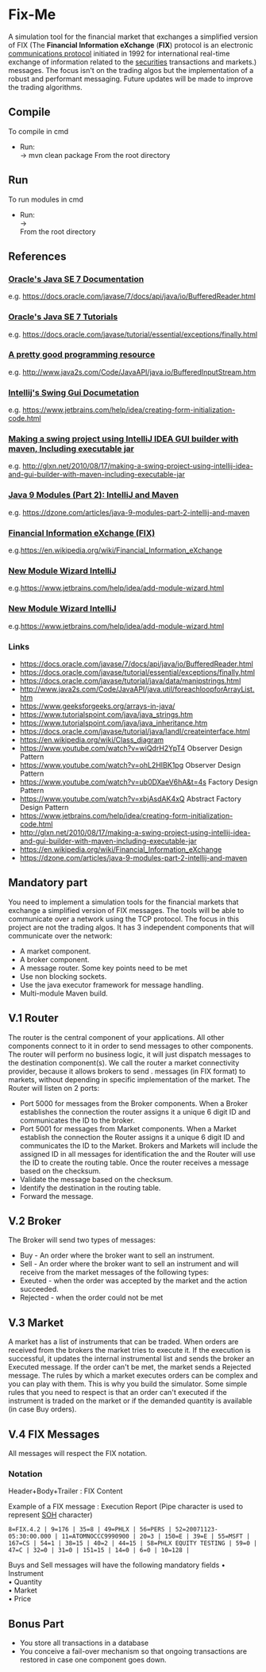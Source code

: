 # Fix-Me  

A simulation tool for the financial market that exchanges a simplified version of FIX (The **Financial Information eXchange** (**FIX**) protocol is an electronic [communications protocol](https://en.wikipedia.org/wiki/Communications_protocol "Communications protocol") initiated in 1992 for international real-time exchange of information related to the [securities](https://en.wikipedia.org/wiki/Security_(finance) "Security (finance)") transactions and markets.) messages. The focus isn't on the trading algos but the implementation of a robust and performant messaging. Future updates will be made to improve the trading algorithms.

## Compile
To compile in cmd  
* Run:  
   -> mvn clean package 
From the root directory   

##  Run
To run modules in cmd  
* Run:  
   ->  
From the root directory 

## References

### [Oracle's Java SE 7 Documentation](https://docs.oracle.com/javase/7/docs/api/)  
e.g. https://docs.oracle.com/javase/7/docs/api/java/io/BufferedReader.html

### [Oracle's Java SE 7 Tutorials](https://docs.oracle.com/javase/tutorial/essential/)  
e.g. https://docs.oracle.com/javase/tutorial/essential/exceptions/finally.html

### [A pretty good programming resource](http://www.java2s.com/)
e.g. http://www.java2s.com/Code/JavaAPI/java.io/BufferedInputStream.htm

### [Intellij's Swing Gui Documetation](https://www.jetbrains.com/help/idea/creating-form-initialization-code.html)
e.g. https://www.jetbrains.com/help/idea/creating-form-initialization-code.html

### [Making a swing project using IntelliJ IDEA GUI builder with maven, Including executable jar](http://glxn.net/2010/08/17/making-a-swing-project-using-intellij-idea-and-gui-builder-with-maven-including-executable-jar)
e.g. http://glxn.net/2010/08/17/making-a-swing-project-using-intellij-idea-and-gui-builder-with-maven-including-executable-jar

### [Java 9 Modules (Part 2): IntelliJ and Maven](https://dzone.com/articles/java-9-modules-part-2-intellij-and-maven)
e.g. https://dzone.com/articles/java-9-modules-part-2-intellij-and-maven

### [Financial Information eXchange (FIX)](https://en.wikipedia.org/wiki/Financial_Information_eXchange)
e.g.https://en.wikipedia.org/wiki/Financial_Information_eXchange 

### [New Module Wizard IntelliJ](https://www.jetbrains.com/help/idea/add-module-wizard.html)
e.g.https://www.jetbrains.com/help/idea/add-module-wizard.html

### [New Module Wizard IntelliJ](https://www.jetbrains.com/help/idea/add-module-wizard.html)
e.g.https://www.jetbrains.com/help/idea/add-module-wizard.html

### Links  
*  https://docs.oracle.com/javase/7/docs/api/java/io/BufferedReader.html  
*   https://docs.oracle.com/javase/tutorial/essential/exceptions/finally.html  
*   https://docs.oracle.com/javase/tutorial/java/data/manipstrings.html  
*   http://www.java2s.com/Code/JavaAPI/java.util/foreachloopforArrayList.htm  
*   https://www.geeksforgeeks.org/arrays-in-java/  
*   https://www.tutorialspoint.com/java/java_strings.htm  
*   https://www.tutorialspoint.com/java/java_inheritance.htm  
*   https://docs.oracle.com/javase/tutorial/java/IandI/createinterface.html
*   https://en.wikipedia.org/wiki/Class_diagram  
*   https://www.youtube.com/watch?v=wiQdrH2YpT4 Observer Design Pattern  
*   https://www.youtube.com/watch?v=ohL2HIBK1pg Observer Design Pattern  
*   https://www.youtube.com/watch?v=ub0DXaeV6hA&t=4s Factory Design Pattern  
*   https://www.youtube.com/watch?v=xbjAsdAK4xQ Abstract Factory Design Pattern  
*   https://www.jetbrains.com/help/idea/creating-form-initialization-code.html
*   http://glxn.net/2010/08/17/making-a-swing-project-using-intellij-idea-and-gui-builder-with-maven-including-executable-jar  
*    https://en.wikipedia.org/wiki/Financial_Information_eXchange  
* https://dzone.com/articles/java-9-modules-part-2-intellij-and-maven 

## Mandatory part  
You need to implement a simulation tools for the financial markets that exchange a simplified version of FIX messages. The tools will be able to communicate over a network using the TCP protocol. The focus in this project are not the trading algos. 
It has 3 independent components that will communicate over the network:
* A market component.
* A broker component.
* A message router.
Some key points need to be met
* Use non blocking sockets.
* Use the java executor framework for message handling.
* Multi-module Maven build.

## V.1 Router  
The router is the central component of your applications. All other components connect to it in order to send messages to other components. The router will perform no business logic, it will just dispatch messages to the destination component(s). We call the router a market connectivity provider, because it allows brokers to send . messages (in FIX format) to markets, without depending in specific implementation of the market.
 The Router will listen on 2 ports: 
 * Port 5000 for messages from the Broker components. When a Broker establishes the connection the router assigns it a unique 6 digit ID and communicates the ID to the broker. 
 * Port 5001 for messages from Market components. When a Market establish the connection the Router assigns it a unique 6 digit ID and communicates the ID to the Market. 
Brokers and Markets will include the assigned ID in all messages for identification the and the Router will use the ID to create the routing table. 
Once the router receives a message based on the checksum.
* Validate the message based on the checksum.
* Identify the destination in the routing table.
* Forward the message.
 
## V.2 Broker 
The Broker will send two types of messages: 
* Buy - An order where the broker want to sell an instrument.
* Sell - An order where the broker want to sell an instrument 
and will receive from the market messages of the following types: 
* Exeuted - when the order was accepted by the market and the action succeeded.
* Rejected - when the order could not be met

## V.3 Market  
A market has a list of instruments that can be traded. When orders are received from the brokers the market tries to execute it. If the execution is successful, it updates the internal instrumental list and sends the broker an Executed message. If the order can't be met, the market sends a Rejected message.
The rules by which a market executes orders can be complex and you can play with them. This is why you build the simulator. Some simple rules that you need to respect is that an order can't executed if the instrument is traded on the market or if the demanded quantity is available (in case Buy orders). 

## V.4 FIX Messages
All messages will respect the FIX notation. 
 
### Notation
Header+Body+Trailer : FIX Content

Example of a FIX message : Execution Report (Pipe character is used to represent  [SOH](https://en.wikipedia.org/wiki/C0_and_C1_control_codes#SOH "C0 and C1 control codes")  character)

```
8=FIX.4.2 | 9=176 | 35=8 | 49=PHLX | 56=PERS | 52=20071123-05:30:00.000 | 11=ATOMNOCCC9990900 | 20=3 | 150=E | 39=E | 55=MSFT | 167=CS | 54=1 | 38=15 | 40=2 | 44=15 | 58=PHLX EQUITY TESTING | 59=0 | 47=C | 32=0 | 31=0 | 151=15 | 14=0 | 6=0 | 10=128 | 
```
Buys and Sell messages will have the following mandatory fields
• Instrument  
• Quantity   
• Market  
• Price

## Bonus Part
* You store all transactions in a database
* You conceive a fail-over mechanism so that ongoing transactions are restored in case one component goes down.
